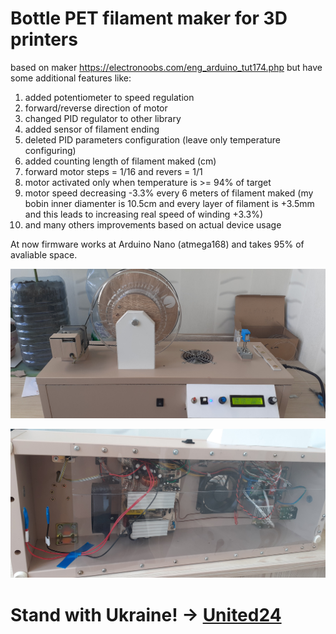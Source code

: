 # Bottle PET filament maker for 3D printers

based on maker https://electronoobs.com/eng_arduino_tut174.php
but have some additional features like:
1. added potentiometer to speed regulation
2. forward/reverse direction of motor
3. changed PID regulator to other library
4. added sensor of filament ending
5. deleted PID parameters configuration (leave only temperature configuring)
6. added counting length of filament maked (cm)
7. forward motor steps = 1/16 and revers = 1/1
8. motor activated only when temperature is >= 94% of target
9. motor speed decreasing -3.3% every 6 meters of filament maked (my bobin inner diamenter is 10.5cm and every layer of filament is +3.5mm and this leads to increasing real speed of winding +3.3%)
10. and many others improvements based on actual device usage

At now firmware works at Arduino Nano (atmega168) and takes 95% of avaliable space.

![pet filament maker](https://github.com/boomsya/PET-filament-maker/blob/main/20230801_170722.jpg)

![pet filament maker](https://github.com/boomsya/PET-filament-maker/blob/main/20230823_114803.jpg)

# Stand with Ukraine! -> [United24](https://u24.gov.ua/)
